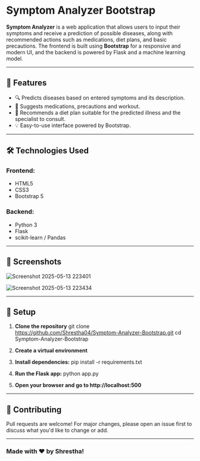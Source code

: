 # Symptom Analyzer Bootstrap

**Symptom Analyzer** is a web application that allows users to input their symptoms and receive a prediction of possible diseases, along with recommended actions such as medications, diet plans, and basic precautions. The frontend is built using **Bootstrap** for a responsive and modern UI, and the backend is powered by Flask and a machine learning model.

---

## 🚀 Features

- 🔍 Predicts diseases based on entered symptoms and its description.
- 💊 Suggests medications, precautions and workout.
- 🥗 Recommends a diet plan suitable for the predicted illness and the specialist to consult.
- 💡 Easy-to-use interface powered by Bootstrap.

---

## 🛠️ Technologies Used

### Frontend:
- HTML5
- CSS3
- Bootstrap 5

### Backend:
- Python 3
- Flask
- scikit-learn / Pandas 

---

## 📸 Screenshots

> 
![Screenshot 2025-05-13 223401](https://github.com/user-attachments/assets/66c4c936-2a8c-4908-9f82-46753e69cf4e)
>
![Screenshot 2025-05-13 223434](https://github.com/user-attachments/assets/1823218a-d786-4b81-b2a5-63d6b3286818)

---

## 🔧 Setup

1. **Clone the repository**
   git clone https://github.com/Shrestha04/Symptom-Analyzer-Bootstrap.git
   cd Symptom-Analyzer-Bootstrap

2. **Create a virtual environment**
3. **Install dependencies:** pip install -r requirements.txt
4. **Run the Flask app:** python app.py
5. **Open your browser and go to http://localhost:500**

---

## 🤝 Contributing
Pull requests are welcome! For major changes, please open an issue first to discuss what you'd like to change or add.

---

### Made with ❤️ by Shrestha!



